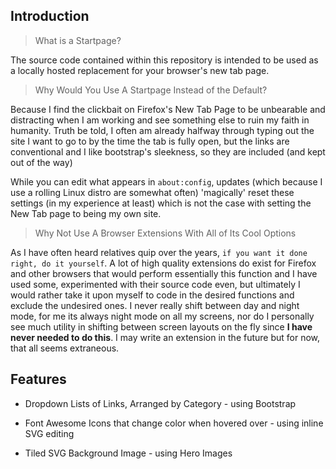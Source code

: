 ## Introduction

> What is a Startpage?

The source code contained within this repository is intended to be used as a locally hosted replacement for your browser's
new tab page.

> Why Would You Use A Startpage Instead of the Default?

Because I find the clickbait on Firefox's New Tab Page to be unbearable and distracting when I am working and see something
else to ruin my faith in humanity. Truth be told, I often am already halfway through typing out the site I want to go to
by the time the tab is fully open, but the links are conventional and I like bootstrap's sleekness, so they are included
(and kept out of the way)

While you can edit what appears in `about:config`, updates (which because I use a rolling Linux distro are somewhat often)
'magically' reset these settings (in my experience at least) which is not the case with setting the New Tab page to being
my own site.

> Why Not Use A Browser Extensions With All of Its Cool Options

As I have often heard relatives quip over the years, `if you want it done right, do it yourself`. A lot of high quality
extensions do exist for Firefox and other browsers that would perform essentially this function and I have used some,
experimented with their source code even, but ultimately I would rather take it upon myself to code in the desired functions
and exclude the undesired ones. I never really shift between day and night mode, for me its always night mode on all
my screens, nor do I personally see much utility in shifting between screen layouts on the fly since **I have never needed
to do this**. I may write an extension in the future but for now, that all seems extraneous.

## Features

- Dropdown Lists of Links, Arranged by Category - using Bootstrap 

- Font Awesome Icons that change color when hovered over - using inline SVG editing 

- Tiled SVG Background Image - using Hero Images
 

